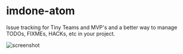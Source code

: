 # imdone-atom

Issue tracking for Tiny Teams and MVP's and a better way to manage TODOs, FIXMEs, HACKs, etc in your project.

![screenshot](https://cloud.githubusercontent.com/assets/233505/8716431/9c7417ba-2b56-11e5-89b9-78dc18716a47.png)
